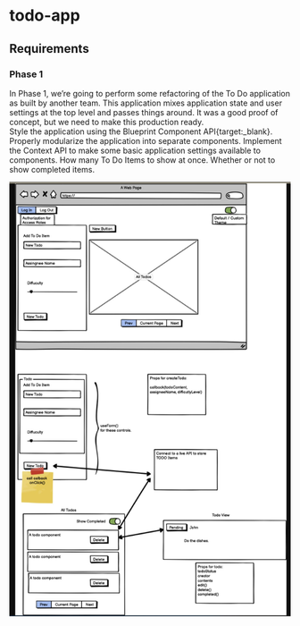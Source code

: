 # todo-app

## Requirements

### Phase 1

In Phase 1, we’re going to perform some refactoring of the To Do application as built by another team. This application mixes application state and user settings at the top level and passes things around. It was a good proof of concept, but we need to make this production ready.  
Style the application using the Blueprint Component API{target:_blank}.
Properly modularize the application into separate components.
Implement the Context API to make some basic application settings available to components.
How many To Do Items to show at once.
Whether or not to show completed items.

![UML](img/lab31.jpg)
